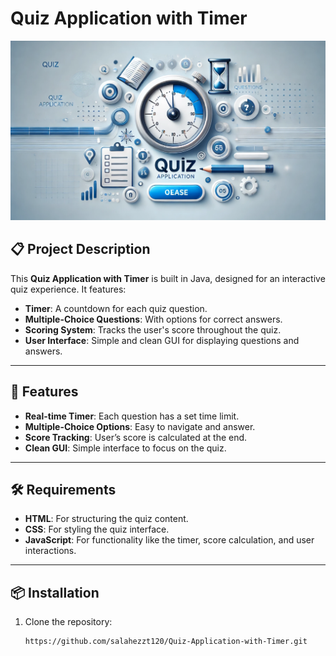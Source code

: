 # Quiz Application with Timer

![Quiz App Banner](banner.png)

## 📋 Project Description
This **Quiz Application with Timer** is built in Java, designed for an interactive quiz experience. It features:

- **Timer**: A countdown for each quiz question.
- **Multiple-Choice Questions**: With options for correct answers.
- **Scoring System**: Tracks the user's score throughout the quiz.
- **User Interface**: Simple and clean GUI for displaying questions and answers.

---

## 🌟 Features
- **Real-time Timer**: Each question has a set time limit.
- **Multiple-Choice Options**: Easy to navigate and answer.
- **Score Tracking**: User’s score is calculated at the end.
- **Clean GUI**: Simple interface to focus on the quiz.

---

## 🛠️ Requirements
- **HTML**: For structuring the quiz content.
- **CSS**: For styling the quiz interface.
- **JavaScript**: For functionality like the timer, score calculation, and user interactions.

---

## 📦 Installation
1. Clone the repository:
   ```bash
   https://github.com/salahezzt120/Quiz-Application-with-Timer.git
